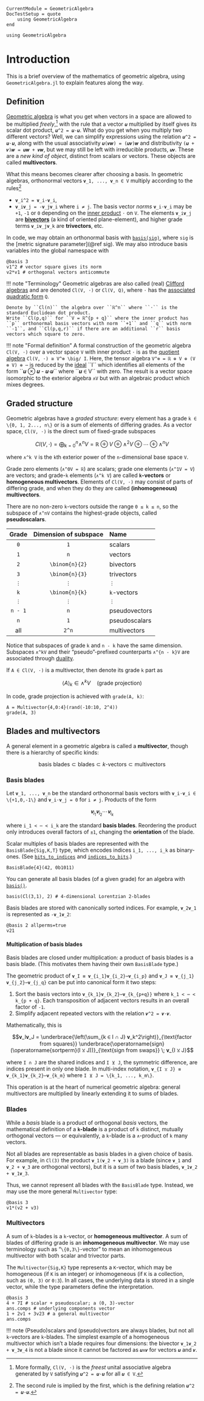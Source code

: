 ```@meta
CurrentModule = GeometricAlgebra
DocTestSetup = quote
	using GeometricAlgebra
end
```

```@setup ga
using GeometricAlgebra
```

# Introduction

This is a brief overview of the mathematics of geometric algebra, using `GeometricAlgebra.jl` to explain features along the way.


## Definition

[Geometric algebra](https://en.wikipedia.org/wiki/Geometric_algebra) is what you get when vectors in a space are allowed to be multiplied _freely_,[^1] with the rule that a vector ``𝒖`` multiplied by itself gives its scalar dot product, ``𝒖^2 = 𝒖⋅𝒖``.
What do you get when you multiply two different vectors?
Well, we can simplify expressions using the relation ``𝒖^2 = 𝒖⋅𝒖``, along with the usual associativity ``𝒖(𝒗𝒘) = (𝒖𝒗)𝒘`` and distributivity ``(𝒖 + 𝒗)𝒘 = 𝒖𝒘 + 𝒗𝒘``, but we may still be left with irreducible products, ``𝒖𝒗``.
These are a _new kind of object_, distinct from scalars or vectors. These objects are called **multivectors**.

[^1]: More formally, ``Cl(V, ⋅)`` is the _freest_ unital associative algebra generated by ``V`` satisfying ``𝒖^2 = 𝒖⋅𝒖`` for all ``𝒖 ∈ V``.

What this means becomes clearer after choosing a basis. In geometric algebras, orthonormal vectors ``𝐯_1, ..., 𝐯_n ∈ V`` multiply according to the rules[^2]
- ``𝐯_i^2 = 𝐯_i⋅𝐯_i``,
- ``𝐯_i𝐯_j = -𝐯_j𝐯_i`` where ``i ≠ j``.
The basis vector _norms_ ``𝐯_i⋅𝐯_i`` may be ``+1``, ``-1`` or ``0`` depending on the [inner product](https://en.wikipedia.org/wiki/Inner_product_space) ``⋅`` on ``V``.
The elements ``𝐯_i𝐯_j`` are [**bivectors**](https://en.wikipedia.org/wiki/Bivector) (a kind of oriented plane-element), and higher grade terms ``𝐯_i𝐯_j𝐯_k`` are **trivectors**, etc.

[^2]: The second rule is implied by the first, which is the defining relation ``𝒖^2 = 𝒖⋅𝒖``.

In code, we may obtain an orthonormal basis with [`basis(sig)`](@ref), where `sig` is the [metric signature parameter](@ref sig).
We may also introduce basis variables into the global namespace with
```@repl ga
@basis 3
v1^2 # vector square gives its norm
v2*v1 # orthogonal vectors anticommute
```

!!! note "Terminology"
	Geometric algebras are also called (real) [Clifford algebras](https://en.wikipedia.org/wiki/Clifford_algebra) and are denoted ``Cl(V, ⋅)`` or ``Cl(V, Q)``, where ``⋅`` has the [associated quadratic form](https://en.wikipedia.org/wiki/Bilinear_form#Derived_quadratic_form) ``Q``.

	Denote by ``Cl(n)`` the algebra over ``ℝ^n`` where ``⋅`` is the standard Euclidean dot product.
	Write ``Cl(p,q)`` for ``V = ℝ^{p + q}`` where the inner product has ``p`` orthonormal basis vectors with norm ``+1`` and ``q`` with norm ``-1``, and ``Cl(p,q,r)`` if there are an additional ``r`` basis vectors which square to zero.

!!! note "Formal definition"
	A formal construction of the geometric algebra ``Cl(V, ⋅)`` over a vector space ``V`` with inner product ``⋅`` is as the [quotient algebra](https://en.wikipedia.org/wiki/Quotient_ring#For_algebras_over_a_ring) `` Cl(V, ⋅) ≅ V^⊗ \big/ I ``. Here, the tensor algebra ``V^⊗ = ℝ ⊕ V ⊕ (V ⊗ V) ⊕ ⋯`` is reduced by the [ideal](https://en.wikipedia.org/wiki/Ideal_(ring_theory)) ``I`` which identifies all elements of the form ``𝒖 ⊗ 𝒖 - 𝒖⋅𝒖`` where ``𝒖 ∈ V`` with zero.
	The result is a vector space isomorphic to the exterior algebra ``∧V`` but with an algebraic product which mixes degrees.


## Graded structure

Geometric algebras have a _graded structure_: every element has a grade ``k ∈ \{0, 1, 2..., n\}`` or is a sum of elements of differing grades.
As a vector space, ``Cl(V, ⋅)`` is the direct sum of fixed-grade subspaces
```math
Cl(V, ⋅) = ⨁_{k=0}^n ∧^n V = ℝ ⊕ V ⊕ ∧^2 V ⊕ ⋯ ⊕ ∧^n V
```
where ``∧^k V`` is the ``k``th exterior power of the ``n``-dimensional base space ``V``.

Grade zero elements (``∧^0V = ℝ``) are scalars; grade one elements (``∧^1V = V``) are vectors; and grade-``k`` elements (``∧^k V``) are called **``k``-vectors** or **homogeneous multivectors**.
Elements of ``Cl(V, ⋅)`` may consist of parts of differing grade, and when they do they are called **(inhomogeneous) multivectors**.

There are no non-zero ``k``-vectors outside the range ``0 ≤ k ≤ n``, so the subspace of ``∧^nV`` contains the highest-grade objects, called **pseudoscalars**.

Grade | Dimension of subspace | Name
:----:|:---------:|:----
``0`` | ``1`` | scalars
``1`` | ``n`` | vectors
``2`` | ``\binom{n}{2}`` | bivectors
``3`` | ``\binom{n}{3}`` | trivectors
``⋮`` | ``⋮`` | ``⋮``
``k`` | ``\binom{n}{k}`` | ``k``-vectors
``⋮`` | ``⋮`` | ``⋮``
``n - 1`` | ``n`` | pseudovectors
``n`` | ``1`` | pseudoscalars
all | ``2^n`` | multivectors

Notice that subspaces of grade ``k`` and ``n - k`` have the same dimension.
Subspaces ``∧^kV`` and their “pseudo”-prefixed counterparts ``∧^{n - k}V`` are associated through [duality](dualities.md).

If ``A ∈ Cl(V, ⋅)`` is a multivector, then denote its grade ``k`` part as
```math
⟨A⟩_k ∈ ∧^kV
\quad\text{(grade projection)}
```
In code, grade projection is achieved with `grade(A, k)`:
```@repl ga
A = Multivector{4,0:4}(rand(-10:10, 2^4))
grade(A, 3)
```

## Blades and multivectors

A general element in a geometric algebra is called a **multivector**, though there is a hierarchy of specific kinds:

```math
\textsf{basis blades} ⊂
\textsf{blades} ⊂
\textsf{$k$-vectors} ⊂
\textsf{multivectors}
```


### Basis blades

Let ``𝐯_1, ..., 𝐯_n`` be the standard orthonormal basis vectors with ``𝐯_i⋅𝐯_i ∈ \{+1,0,-1\}`` and ``𝐯_i⋅𝐯_j = 0`` for ``i ≠ j``.
Products of the form
```math
𝐯_{i_1}𝐯_{i_2}⋯𝐯_{i_k}
```
where ``i_1 < ⋯ < i_k`` are the standard **basis blades**. Reordering the product only introduces overall factors of ``±1``, changing the **orientation** of the blade.


Scalar multiples of basis blades are represented with the `BasisBlade{Sig,K,T}` type, which encodes indices ``i_1, ..., i_k`` as binary-ones. (See [`bits_to_indices`](@ref) and [`indices_to_bits`](@ref).)
```@repl ga
BasisBlade{4}(42, 0b1011)
```
You can generate all basis blades (of a given grade) for an algebra with [`basis()`](@ref).
```@repl ga
basis(Cl(3,1), 2) # 4-dimensional Lorentzian 2-blades
```

Basis blades are stored with canonically sorted indices. For example, ``𝐯_2𝐯_1`` is represented as ``-𝐯_1𝐯_2``:
```@repl ga
@basis 2 allperms=true
v21
```

#### Multiplication of basis blades

Basis blades are closed under multiplication: a product of basis blades is a basis blade. (This motivates them having their own `BasisBlade` type.)


The geometric product of ``𝐯_I ≡ 𝐯_{i_1}𝐯_{i_2}⋯𝐯_{i_p}`` and ``𝐯_J ≡ 𝐯_{j_1}𝐯_{j_2}⋯𝐯_{j_q}`` can be put into canonical form it two steps:
1. Sort the basis vectors into ``𝐯_{k_1}𝐯_{k_2}⋯𝐯_{k_{p+q}}`` where ``k_1 < ⋯ < k_{p + q}``. Each transposition of adjacent vectors results in an overall factor of ``-1``.
2. Simplify adjacent repeated vectors with the relation ``𝒗^2 = 𝒗⋅𝒗``.

Mathematically, this is
```math
𝐯_I𝐯_J =
	\underbrace{\left(\sum_{k ∈ I ∩ J} 𝐯_k^2\right)}_{\text{factor from squares}}
	\underbrace{\operatorname{sign}(\operatorname{sortperm}(I ⊻ J))}_{\text{sign from swaps}}
	\; 𝐯_{I ⊻ J}
```
where ``I ∩ J`` are the shared indices and ``I ⊻ J``, the symmetric difference, are indices present in only one blade. In multi-index notation, ``𝐯_{I ⊻ J} ≡ 𝐯_{k_1}𝐯_{k_2}⋯𝐯_{k_m}`` where ``I ⊻ J = \{k_1, ..., k_m\}``.

This operation is at the heart of numerical geometric algebra: general multivectors are multiplied by linearly extending it to sums of blades.


### Blades

While a _basis_ blade is a product of orthogonal _basis_ vectors, the mathematical definition of a **``k``-blade** is a product of ``k`` distinct, mutually orthogonal vectors — or equivalently, a ``k``-blade is a ``∧``-product of ``k`` many vectors.

Not all blades are representable as basis blades in a given choice of basis. For example, in ``Cl(3)`` the product ``𝐯_1(𝐯_2 + 𝐯_3)`` is a blade (since ``𝐯_1`` and ``𝐯_2 + 𝐯_3`` are orthogonal vectors), but it is a sum of two basis blades, ``𝐯_1𝐯_2 + 𝐯_1𝐯_3``.

Thus, we cannot represent all blades with the `BasisBlade` type.
Instead, we may use the more general `Multivector` type:
```@repl ga
@basis 3
v1*(v2 + v3)
```

### Multivectors

A sum of ``k``-blades is a ``k``-vector, or **homogeneous multivector**.
A sum of blades of differing grade is an **inhomogeneous multivector**.
We may use terminology such as “``\{0,3\}``-vector” to mean an inhomogeneous multivector with both scalar and trivector parts.

The `Multivector{Sig,K}` type represents a `K`-vector, which may be homogeneous (if `K` is an integer) or inhomogeneous (if `K` is a collection, such as `(0, 3)` or `0:3`). 
In all cases, the underlying data is stored in a single vector, while the type parameters define the interpretation.

```@repl ga
@basis 3
4 + 7I # scalar + pseudoscalar; a (0, 3)-vector
ans.comps # underlying components vector
1 + 2v1 + 3v23 # a general multivector
ans.comps
```


!!! note
	(Pseudo)scalars and (pseudo)vectors are always blades, but not all ``k``-vectors are ``k``-blades.
	The simplest example of a homogeneous multivector which isn’t a blade requires four dimensions: the bivector ``𝐯_1𝐯_2 + 𝐯_3𝐯_4`` is not a blade since it cannot be factored as ``𝒖∧𝒗`` for vectors ``𝒖`` and ``𝒗``.


